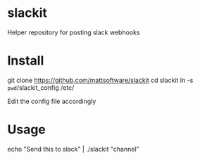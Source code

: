 # slackit
Helper repository for posting slack webhooks

# Install
git clone https://github.com/mattsoftware/slackit
cd slackit
ln -s `pwd`/slackit_config /etc/

Edit the config file accordingly

# Usage
echo "Send this to slack" | ./slackit "channel"

